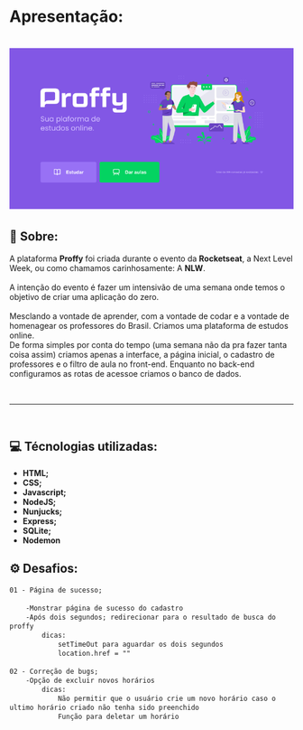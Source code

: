 # Apresentação:

<h1>
    <img src="./public/images/proffy.png"/>
</h1>

## 📌 Sobre:

A plataforma **Proffy** foi criada durante o evento da **Rocketseat**, a Next Level Week, ou como chamamos carinhosamente: A **NLW**.<br><br>
A intenção do evento é fazer um intensivão de uma semana onde temos o objetivo de criar uma aplicação do zero.
<br><br>
Mesclando a vontade de aprender, com a vontade de codar e a vontade de homenagear os professores do Brasil. Criamos uma plataforma de estudos online.
<br>
De forma simples por conta do tempo (uma semana não da pra fazer tanta coisa assim) criamos apenas a interface, a página inicial, o cadastro de professores e o filtro de aula no front-end. Enquanto no back-end configuramos as rotas de acessoe criamos o banco de dados.

<br>

___

<br>

## 💻 Técnologias utilizadas:
- **HTML;**
- **CSS;**
- **Javascript;**
- **NodeJS;**
- **Nunjucks;**
- **Express;**
- **SQLite;**
- **Nodemon**


## ⚙️ Desafios: 

    01 - Página de sucesso;

        -Monstrar página de sucesso do cadastro
        -Após dois segundos; redirecionar para o resultado de busca do proffy
            dicas:
                setTimeOut para aguardar os dois segundos
                location.href = ""

    02 - Correção de bugs;
        -Opção de excluir novos horários
            dicas:
                Não permitir que o usuário crie um novo horário caso o ultimo horário criado não tenha sido preenchido
                Função para deletar um horário